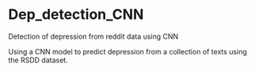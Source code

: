 # Dep_detection_CNN
Detection of depression from reddit data using CNN

Using a CNN model to predict depression from a collection of texts using the RSDD dataset.

